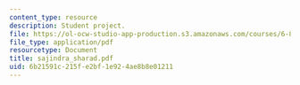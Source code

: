 ```yaml
---
content_type: resource
description: Student project.
file: https://ol-ocw-studio-app-production.s3.amazonaws.com/courses/6-895-theory-of-parallel-systems-sma-5509-fall-2003/6b21591c215fe2bf1e924ae8b8e01211_sajindra_sharad.pdf
file_type: application/pdf
resourcetype: Document
title: sajindra_sharad.pdf
uid: 6b21591c-215f-e2bf-1e92-4ae8b8e01211
---
```

